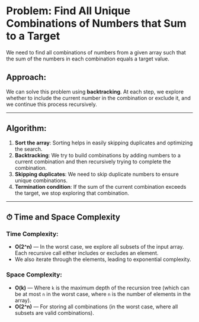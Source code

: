 #  Problem: Find All Unique Combinations of Numbers that Sum to a Target

We need to find all combinations of numbers from a given array such that the sum of the numbers in each combination equals a target value.

## Approach:
We can solve this problem using **backtracking**. At each step, we explore whether to include the current number in the combination or exclude it, and we continue this process recursively.

---

## Algorithm:
1. **Sort the array**: Sorting helps in easily skipping duplicates and optimizing the search.
2. **Backtracking**: We try to build combinations by adding numbers to a current combination and then recursively trying to complete the combination.
3. **Skipping duplicates**: We need to skip duplicate numbers to ensure unique combinations.
4. **Termination condition**: If the sum of the current combination exceeds the target, we stop exploring that combination.

---

## ⏱ Time and  Space Complexity

### Time Complexity:
- **O(2^n)** — In the worst case, we explore all subsets of the input array. Each recursive call either includes or excludes an element.
- We also iterate through the elements, leading to exponential complexity.

### Space Complexity:
- **O(k)** — Where `k` is the maximum depth of the recursion tree (which can be at most `n` in the worst case, where `n` is the number of elements in the array).
- **O(2^n)** — For storing all combinations (in the worst case, where all subsets are valid combinations).
